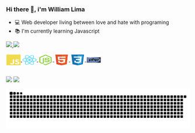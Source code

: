 ### Hi there 👋, i'm William Lima
- 💻 Web developer living between love and hate with programing 
- 📚 I'm currently learning Javascript
<div>
  <a href="https://github.com/wlLima">
  <img height="180em" src="https://github-readme-stats.vercel.app/api?username=wlLima&show_icons=true&theme=dark&include_all_commits=true&count_private=true"/>
  <img height="180em" src="https://github-readme-stats.vercel.app/api/top-langs/?username=wlLima&layout=compact&langs_count=7&theme=dark&count_private=true""/>
</div>

<div style="display: inline_block"><br>
  <img align="center" alt="Will-Js" height="30" width="40" src="https://raw.githubusercontent.com/devicons/devicon/master/icons/javascript/javascript-plain.svg">
  <img align="center" alt="Will-React" height="30" width="40" src="https://raw.githubusercontent.com/devicons/devicon/master/icons/react/react-original.svg">
  <img align="center" alt="Will-Node" height="30" width="40" src="https://raw.githubusercontent.com/devicons/devicon/master/icons/nodejs/nodejs-plain.svg">
  <img align="center" alt="Will-HTML" height="30" width="40" src="https://raw.githubusercontent.com/devicons/devicon/master/icons/html5/html5-original.svg">
  <img align="center" alt="Will-CSS" height="30" width="40" src="https://raw.githubusercontent.com/devicons/devicon/master/icons/css3/css3-original.svg">
  <img align="center" alt="Will-PHP" height="30" width="40" src="https://raw.githubusercontent.com/devicons/devicon/master/icons/php/php-original.svg">
</div>
 
 ##
  
 <div>
    <a href = "mailto:lima14.wl@gmail.com"><img src="https://img.shields.io/badge/-Gmail-%23333?style=for-the-badge&logo=gmail&logoColor=white" target="_blank"></a>
    <a href="https://www.linkedin.com/in/wlLima" target="_blank"><img src="https://img.shields.io/badge/-LinkedIn-%230077B5?style=for-the-badge&logo=linkedin&logoColor=white" target="_blank"></a>
   
   ![Snake animation](https://github.com/wlLima/wlLima/blob/output/github-contribution-grid-snake.svg)
 </div>
